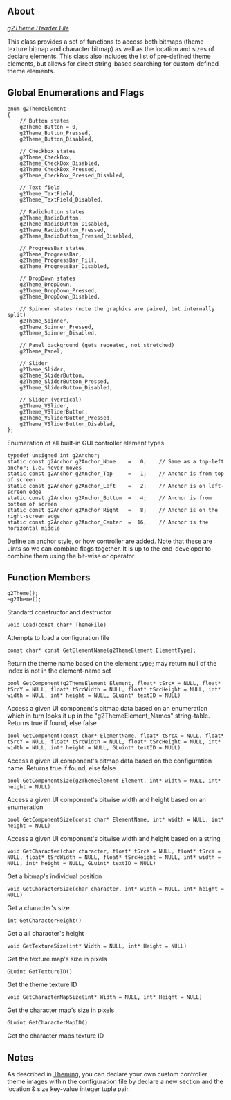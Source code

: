 ## About ##

_[g2Theme Header File](http://code.google.com/p/glui2/source/browse/trunk/Glui2/g2Theme.h)_

This class provides a set of functions to access both bitmaps (theme texture bitmap and character bitmap) as well as the location and sizes of declare elements. This class also includes the list of pre-defined theme elements, but allows for direct string-based searching for custom-defined theme elements.

## Global Enumerations and Flags ##

```
enum g2ThemeElement
{
    // Button states
    g2Theme_Button = 0,
    g2Theme_Button_Pressed,
    g2Theme_Button_Disabled,
    
    // Checkbox states
    g2Theme_CheckBox,
    g2Theme_CheckBox_Disabled,
    g2Theme_CheckBox_Pressed,
    g2Theme_CheckBox_Pressed_Disabled,
    
    // Text field
    g2Theme_TextField,
    g2Theme_TextField_Disabled,
    
    // Radiobutton states
    g2Theme_RadioButton,
    g2Theme_RadioButton_Disabled,
    g2Theme_RadioButton_Pressed,
    g2Theme_RadioButton_Pressed_Disabled,
    
    // ProgressBar states
    g2Theme_ProgressBar,
    g2Theme_ProgressBar_Fill,
    g2Theme_ProgressBar_Disabled,
    
    // DropDown states
    g2Theme_DropDown,
    g2Theme_DropDown_Pressed,
    g2Theme_DropDown_Disabled,
    
    // Spinner states (note the graphics are paired, but internally split)
    g2Theme_Spinner,
    g2Theme_Spinner_Pressed,
    g2Theme_Spinner_Disabled,
    
    // Panel background (gets repeated, not stretched)
    g2Theme_Panel,
    
    // Slider
    g2Theme_Slider,
    g2Theme_SliderButton,
    g2Theme_SliderButton_Pressed,
    g2Theme_SliderButton_Disabled,
    
    // Slider (vertical)
    g2Theme_VSlider,
    g2Theme_VSliderButton,
    g2Theme_VSliderButton_Pressed,
    g2Theme_VSliderButton_Disabled,
};
```
Enumeration of all built-in GUI controller element types

```
typedef unsigned int g2Anchor;
static const g2Anchor g2Anchor_None    =   0;    // Same as a top-left anchor; i.e. never moves
static const g2Anchor g2Anchor_Top     =   1;    // Anchor is from top of screen
static const g2Anchor g2Anchor_Left    =   2;    // Anchor is on left-screen edge
static const g2Anchor g2Anchor_Bottom  =   4;    // Anchor is from bottom of screen
static const g2Anchor g2Anchor_Right   =   8;    // Anchor is on the right-screen edge
static const g2Anchor g2Anchor_Center  =  16;    // Anchor is the horizontal middle
```
Define an anchor style, or how controller are added. Note that these are uints so we can combine flags together. It is up to the end-developer to combine them using the bit-wise or operator

## Function Members ##

```
g2Theme();
~g2Theme();
```
Standard constructor and destructor

```
void Load(const char* ThemeFile)
```
Attempts to load a configuration file

```
const char* const GetElementName(g2ThemeElement ElementType);
```
Return the theme name based on the element type; may return null of the index is not in the element-name set

```
bool GetComponent(g2ThemeElement Element, float* tSrcX = NULL, float* tSrcY = NULL, float* tSrcWidth = NULL, float* tSrcHeight = NULL, int* width = NULL, int* height = NULL, GLuint* textID = NULL)
```
Access a given UI component's bitmap data based on an enumeration which in turn looks it up in the "g2ThemeElement\_Names" string-table. Returns true if found, else false

```
bool GetComponent(const char* ElementName, float* tSrcX = NULL, float* tSrcY = NULL, float* tSrcWidth = NULL, float* tSrcHeight = NULL, int* width = NULL, int* height = NULL, GLuint* textID = NULL)
```
Access a given UI component's bitmap data based on the configuration name. Returns true if found, else false

```
bool GetComponentSize(g2ThemeElement Element, int* width = NULL, int* height = NULL)
```
Access a given UI component's bitwise width and height based on an enumeration

```
bool GetComponentSize(const char* ElementName, int* width = NULL, int* height = NULL)
```
Access a given UI component's bitwise width and height based on a string

```
void GetCharacter(char character, float* tSrcX = NULL, float* tSrcY = NULL, float* tSrcWidth = NULL, float* tSrcHeight = NULL, int* width = NULL, int* height = NULL, GLuint* textID = NULL)
```
Get a bitmap's individual position

```
void GetCharacterSize(char character, int* width = NULL, int* height = NULL)
```
Get a character's size

```
int GetCharacterHeight()
```
Get a all character's height

```
void GetTextureSize(int* Width = NULL, int* Height = NULL)
```
Get the texture map's size in pixels

```
GLuint GetTextureID()
```
Get the theme texture ID

```
void GetCharacterMapSize(int* Width = NULL, int* Height = NULL)
```
Get the character map's size in pixels

```
GLuint GetCharacterMapID()
```
Get the character maps texture ID

## Notes ##

As described in [Theming](Theming.md), you can declare your own custom controller theme images within the configuration file by declare a new section and the location & size key-value integer tuple pair.